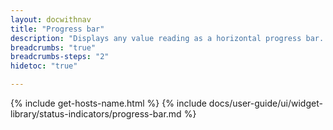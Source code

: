 ```yaml
---
layout: docwithnav
title: "Progress bar"
description: "Displays any value reading as a horizontal progress bar. Allows to configure value range, bar colors, and other settings."
breadcrumbs: "true"
breadcrumbs-steps: "2"
hidetoc: "true"

---
```

{% include get-hosts-name.html %}
{% include docs/user-guide/ui/widget-library/status-indicators/progress-bar.md %}
